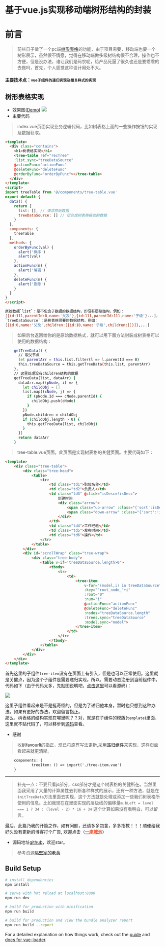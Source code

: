 # 基于vue.js实现移动端树形结构的封装

# 前言

> 前些日子做了一个pc端[树形表格](https://github.com/sijinglei/vue-tree-table)的功能，由于项目需要，移动端也要一个树形展示，虽然很不情愿，觉得在移动端做多级树结构很不合理，操作也不方便，但是没办法，谁让我们是码农呢，给产品死逼了很久也还是要乖乖的去做吗，首先，个人感觉这种设计用处不大。
#### 主要技术点：`vue子组件的递归实现及相关样式的实现`

## 树形表格实现

- 效果图([Demo](https://sijinglei.github.io/vue-tree-table/dist/#/))
![](https://user-gold-cdn.xitu.io/2018/7/24/164cb313dcbb3e95?w=1492&h=998&f=gif&s=1120746)
- 主要代码
> index.vue页面实现业务逻辑代码，比如树表格上面的一些操作按钮的实现及数据获取。
>
``` html
<template>
  <div class="contains">
    <h1>树表格实现</h1>
    <tree-table ref="recTree"
    :list.sync="treeDataSource"
    @actionFunc="actionFunc"
    @deleteFunc="deleteFunc"
    @orderByFunc="orderByFunc"></tree-table>
  </div>
</template>
<script>
import treeTable from '@/components/tree-table.vue'
export default {
  data() {
    return {
      list: [], // 请求原始数据
      treeDataSource: [] // 组合成树表格接收的数据
    }
  },
  components: {
    treeTable
  },
  methods: {
    orderByFunc(val) {
      alert('排序')
      alert(val)
    },
    actionFunc(m) {
      alert('编辑')
    },
    deleteFunc(m) {
      alert('删除')
    }
  }
}
</script>
```
``` bash
原始数据`list`：是不包含子数据的数据结构，即没有层级结构，例如：
[{id:111,parentId:0,name:'父及'},{id:111,parentId:111,name:'子级'}...]，通过parentId来获取对应父子层级结构
`treeDataSource`：是树表格需要的数据结构，例如：
[{id:0,name:'父及',children:[{id:10,name:'子级',children:[]}]},...]
```
> 如果后台返回给你的是原始数据格式，就可以用下面方法封装成树表格可以使用的数据结构：
``` bash
    getTreeData() {
      // 取父节点
      let parentArr = this.list.filter(l => l.parentId === 0)
      this.treeDataSource = this.getTreeData(this.list, parentArr)
    },
    // 这里处理没有children结构的数据
    getTreeData(list, dataArr) {
      dataArr.map((pNode, i) => {
        let childObj = []
        list.map((cNode, j) => {
          if (pNode.Id === cNode.parentId) {
            childObj.push(cNode)
          }
        })
        pNode.children = childObj
        if (childObj.length > 0) {
          this.getTreeData(list, childObj)
        }
      })
      return dataArr
    }
```
> tree-table.vue页面。此页面是实现树表格的关健页面。主要代码如下：
``` html
<template>
	<div class="tree-table">
		<div class="tree-head">
			<table>
				<tr>
					<td class="td1">职位名称</td>
					<td class="td2">负责人</td>
					<td class="td3" @click="isDesc=!isDesc">
						创建时间
						<div class="arrow">
							<span class="up-arrow" :class="{'sort':isDesc}"></span>
							<span class="down-arrow" :class="{'sort':!isDesc}"></span>
						</div>
					</td>
					<td class="td4">工作经验</td>
					<td class="td5">发布时间</td>
					<td class="td6">操作</td>
				</tr>
			</table>
		</div>
		<div id="scrollWrap" class="tree-wrap">
			<div class="tree-body">
				<table v-if='treeDataSource.length>0'>
					<tbody>
						<tr>
							<td>
								<tree-item
									v-for="(model,i) in treeDataSource"
                                    :key="'root_node_'+i"
									:root="0"
									:num="i"
									@actionFunc="actionFunc"
									@deleteFunc="deleteFunc"
									:nodes="treeDataSource.length"
									:trees.sync="treeDataSource"
									:model.sync="model">
								</tree-item>
							</td>
						</tr>
					</tbody>
				</table>
			</div>
		</div>
	</div>
</template>
```
首先这里的子组件`tree-item`没有在页面上有引入，但是也可以正常使用。这里就是关健点，因为这个子组件是需要递归实现，所以，需要动态注册到当前组件中。代码如下（由于代码太多，先贴图说明吧，[点击这里](https://github.com/sijinglei/vue-tree-table/blob/master/src/components/tree-table.vue)可以看源码）：

![](https://user-gold-cdn.xitu.io/2018/7/24/164cb5dddee5b208?w=672&h=862&f=png&s=48872)

这里子组件看起来是不是挺奇怪的，但是为了递归他本身，暂时也只想到这种办法。如果有更好的办法，欢迎留言指正。<br>
那么，树表格的结构实现在哪里呢？？对，就是在子组件的模版(`template`)里面，这里就不贴代码了，可以移步到[源码](https://github.com/sijinglei/vue-tree-table/blob/master/src/components/tree-table.vue)查看。<br>
- 感谢
> 收到[favourli](https://juejin.im/user/5b0d3e2d5188251558575c17)的指正，现已将原有写法更新,采用[递归组件](https://cn.vuejs.org/v2/guide/components-edge-cases.html#%E7%BB%84%E4%BB%B6%E4%B9%8B%E9%97%B4%E7%9A%84%E5%BE%AA%E7%8E%AF%E5%BC%95%E7%94%A8)来实现，这样页面看起来就更清晰。
``` html
	components: {
			treeItem: () => import('./tree-item.vue')
	}
```
----
> 补充一点：不要只看js部分，css部分才是这个树表格的关健所在。当然里面我采用了大量的计算属性去判断各种样式的展示，还有一种方法，就是在`initTreeData`方法里面去实现，这个方法就是处理或添加一些我们树表格所使用的信息。比如我现在在里面实现的层级线的偏移量`m.bLeft = level === 1 ? 34 : (level - 2) * 16 + 34` 这个计算如果没有看明白，可以留言。

最后，此篇乃我的开篇之作，如有问题，还请多多包含，多多指教！！！顺便给我好久没有更新的博客打个广告,
欢迎点击（[<span style="color:#f24c27;font-weight:600">一座城池</span>](http://yizuocity.com/)）
- 源码地址[github](https://github.com/sijinglei/vue-tree-table)，欢迎star。
> 参考资源[隔壁家的老黄](https://www.cnblogs.com/ychl/p/6075106.html)




## Build Setup

``` bash
# install dependencies
npm install

# serve with hot reload at localhost:8080
npm run dev

# build for production with minification
npm run build

# build for production and view the bundle analyzer report
npm run build --report
```

For a detailed explanation on how things work, check out the [guide](http://vuejs-templates.github.io/webpack/) and [docs for vue-loader](http://vuejs.github.io/vue-loader).
